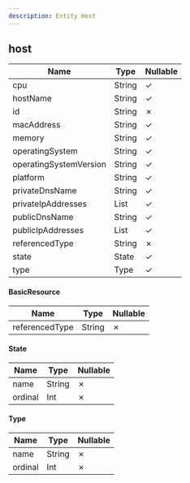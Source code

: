 ```yaml
---
description: Entity Host
---
```

host
----

| **Name**               | **Type**     | **Nullable** |
| ---------------------- | ------------ | ------------ |
| cpu                    | String       | &check;      |
| hostName               | String       | &check;      |
| id                     | String       | &cross;      |
| macAddress             | String       | &check;      |
| memory                 | String       | &check;      |
| operatingSystem        | String       | &check;      |
| operatingSystemVersion | String       | &check;      |
| platform               | String       | &check;      |
| privateDnsName         | String       | &check;      |
| privateIpAddresses     | List<String> | &check;      |
| publicDnsName          | String       | &check;      |
| publicIpAddresses      | List<String> | &check;      |
| referencedType         | String       | &cross;      |
| state                  | State        | &check;      |
| type                   | Type         | &check;      |

#### BasicResource
| **Name**       | **Type** | **Nullable** |
| -------------- | -------- | ------------ |
| referencedType | String   | &cross;      |

#### State
| **Name** | **Type** | **Nullable** |
| -------- | -------- | ------------ |
| name     | String   | &cross;      |
| ordinal  | Int      | &cross;      |

#### Type
| **Name** | **Type** | **Nullable** |
| -------- | -------- | ------------ |
| name     | String   | &cross;      |
| ordinal  | Int      | &cross;      |
